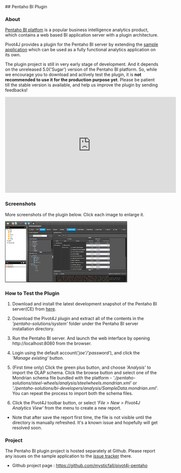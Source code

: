 <head><title>Pivot4J - Pentaho BI Plugin</title></head> 
## Pentaho BI Plugin

### About

[Pentaho BI platfom](http://community.pentaho.com/projects/bi_platform/) is a popular business intelligence analytics product, 
which contains a web based BI application server with a plugin architecture.

Pivot4J provides a plugin for the Pentaho BI server by extending the [sample application](./example.html) which can be used as 
a fully functional analytics application on its own.

The plugin project is still in very early stage of development. And it depends on the unreleased 5.0('Sugar') version of the 
Pentaho BI platform. So, while we encourage you to download and actively test the plugin, it is **not recommended to use it for 
the production purpose yet**. Please be patient till the stable version is available, and help us improve the plugin by sending 
feedbacks!
	
<iframe width="560" height="315" src="http://www.youtube.com/embed/xXhdgQGAXiI?hd=1" frameborder="0" allowfullscreen="1"></iframe>


### Screenshots

More screenshots of the plugin below. Click each image to enlarge it.

[![Pentaho Plugin](./images/screenshot-pentaho-thumb.png "Pentaho Plugin")](./images/screenshot-pentaho.png)
  
### How to Test the Plugin

1. Download and install the latest development snapshot of the Pentaho BI server(CE) from [here](http://ci.pentaho.com/view/Platform/job/BISERVER-CE/). 

2. Download the Pivot4J plugin and extract all of the contents in the *'pentaho-solutions/system'* folder under the Pentaho BI server installation directory.

3. Run the Pentaho BI server. And launch the web interface by opening http://localhost:8080 from the browser.

4. Login using the default account(*'joe'/'password'*), and click the *'Manage existing'* button.

5. (First time only) Click the green plus button, and choose *'Analysis'* to import the OLAP schema. Click the browse button and select one of 
the Mondrian schema file bundled with the platform - *'./pentaho-solutions/steel-wheels/analysis/steelwheels.mondrian.xml'* or 
*'./pentaho-solutions/bi-developers/analysis/SampleData.mondrian.xml'*. You can repeat the process to import both the schema files.

6. Click the Pivot4J toolbar button, or select *'File > New > Pivot4J Analytics View'* from the menu to create a new report.

* Note that after save the report first time, the file is not visible until the directory is manually refreshed. It's a known 
issue and hopefully will get resolved soon.

### Project

The Pentaho BI plugin project is hosted separately at Github. 
Please report any issues on the sample application to the [issue tracker](https://github.com/mysticfall/pivot4j-pentaho/issues) there.

- Github project page : https://github.com/mysticfall/pivot4j-pentaho
